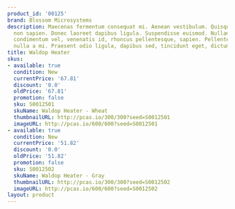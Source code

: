 ```yaml
---
product_id: '00125'
brand: Blossom Microsystems
description: Maecenas fermentum consequat mi. Aenean vestibulum. Quisque gravida ipsum
  non sapien. Donec laoreet dapibus ligula. Suspendisse euismod. Nullam sapien augue,
  condimentum vel, venenatis id, rhoncus pellentesque, sapien. Pellentesque malesuada
  nulla a mi. Praesent odio ligula, dapibus sed, tincidunt eget, dictum ac, nibh.
title: Waldop Heater
skus:
- available: true
  condition: New
  currentPrice: '67.81'
  discount: '0.0'
  oldPrice: '67.81'
  promotion: false
  sku: S0012501
  skuName: Waldop Heater - Wheat
  thumbnailURL: http://pcas.io/300/300?seed=S0012501
  imageURL: http://pcas.io/600/600?seed=S0012501
- available: true
  condition: New
  currentPrice: '51.82'
  discount: '0.0'
  oldPrice: '51.82'
  promotion: false
  sku: S0012502
  skuName: Waldop Heater - Gray
  thumbnailURL: http://pcas.io/300/300?seed=S0012502
  imageURL: http://pcas.io/600/600?seed=S0012502
layout: product
---
```

